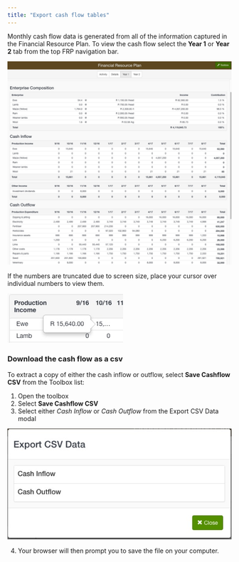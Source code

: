 ```yaml
---
title: "Export cash flow tables"
---
```


Monthly cash flow data is generated from all of the information captured in the Financial Resource Plan. To view the cash flow select the **Year 1** or **Year 2** tab from the top FRP navigation bar. 

![View cash flow](images/year_1_cash_flow.jpg)

If the numbers are truncated due to screen size, place your cursor over individual numbers to view them. 

![Pop up](images/pop_up.jpg)

### Download the cash flow as a csv

To extract a copy of either the cash inflow or outflow, select **Save Cashflow CSV** from the Toolbox list:

1. Open the toolbox
2. Select **Save Cashflow CSV**
3. Select either *Cash Inflow* or *Cash Outflow* from the Export CSV Data modal

![Export CSV Data](images/export_csv_data.jpg)

4. Your browser will then prompt you to save the file on your computer.